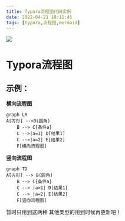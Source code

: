 ```yaml
---
title: Typora流程图代码实例
date: 2022-04-21 18:11:45
tags: [typora,流程图,mermaid]
---
```

![](banner.jpeg)

Typora流程图
===========

示例：
----
**横向流程图**
```mermaid
graph LR
A[方形] -->B(圆角)
    B --> C{条件a}
    C -->|a=1| D[结果1]
    C -->|a=2| E[结果2]
    F[横向流程图]
```

**竖向流程图**
```mermaid
graph TD
A[方形] --> B(圆角)
    B --> C{条件a}
    C --> |a=1| D[结果1]
    C --> |a=2| E[结果2]
    F[竖向流程图]
```

暂时只用到这两种 其他类型的用到时候再更新吧！
